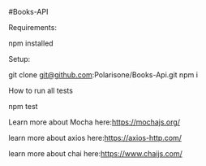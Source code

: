 #Books-API

Requirements:

npm installed

Setup:

 git clone git@github.com:Polarisone/Books-Api.git
 npm i

How to run all tests

 npm test


Learn more about Mocha here:https://mochajs.org/

learn more about axios here:https://axios-http.com/

learn more about chai here:https://www.chaijs.com/


